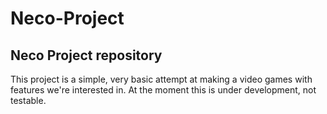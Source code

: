 Neco-Project
============

Neco Project repository
------------

This project is a simple, very basic attempt at making a video games with features we're interested in.
At the moment this is under development, not testable.
